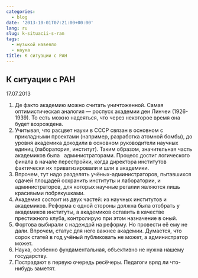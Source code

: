```yaml
---
categories:
  - blog
date: '2013-10-01T07:21:00+00:00'
lang: ru
slug: k-situacii-s-ran
tags:
  - музыкой навеяло
  - наука
title: К ситуации с РАН
---
```





## **К ситуации с РАН**

17.07.2013  

1.  Де факто академию можно считать уничтоженной. Самая оптимистическая аналогия — роспуск академии деи Линчеи (1926-1939). То есть можно надеяться, что через некоторое время она будет возрождена.
2.  Учитывая, что расцвет науки в СССР связан в основном с прикладными проектами (например, разработка атомной бомбы), до уровня академика доходили в основном руководители научных единиц (лаборатория, институт). Таким образом, значительная часть академиков была   администраторами. Процесс достиг логического финала в начале перестройки, когда директора институтов фактически их приватизировали и шли в академики.
3.  Впрочем, тут надо разделять учёных-администраторов, пытавшихся сдачей площадей сохранить институты и лаборатории, и администраторов, для которых научные регалии являются лишь красивыми побрякушками.
4.  Академия состоит из двух частей: из научных институтов и академиков. Реформа с одной стороны должна была отобрать у академиков институты, а академиков оставить в качестве престижного клуба, контролирую при этом назначение в оный.
5.  Фортова выбирали с надеждой на реформу. Но провести её ему не дали. Впрочем, статус для него важнее академии. Думается, что сорок статей в год учёный публиковать не может, а администратор может.
6.  Наука, особенно фундаментальная, объективно не нужна нашему государству.
7.  Пострадают в первую очередь ресёчеры. Педагоги вряд ли что-нибудь заметят.
